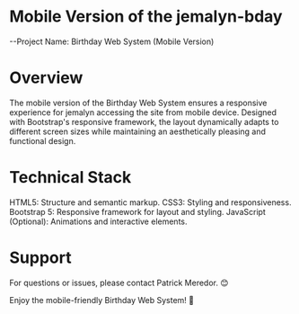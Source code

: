 # Mobile Version of the jemalyn-bday
--Project Name: Birthday Web System (Mobile Version)

# Overview
The mobile version of the Birthday Web System ensures a  responsive experience for jemalyn accessing the site from mobile device. Designed with Bootstrap's responsive framework, the layout dynamically adapts to different screen sizes while maintaining an aesthetically pleasing and functional design.

# Technical Stack
HTML5: Structure and semantic markup.
CSS3: Styling and responsiveness.
Bootstrap 5: Responsive framework for layout and styling.
JavaScript (Optional): Animations and interactive elements.

# Support
For questions or issues, please contact Patrick Meredor. 😊


Enjoy the mobile-friendly Birthday Web System! 🎉
